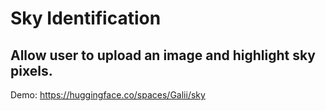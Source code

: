 # Sky Identification
## Allow user to upload an image and highlight sky pixels.
Demo: https://huggingface.co/spaces/Galii/sky
